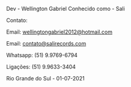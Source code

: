 Dev - Wellington Gabriel
Conhecido como - Sali

Contato:

Email: wellingtongabriel2012@hotmail.com

Email: contato@salirecords.com

Whatsapp: (51) 9.9769-6794

Ligações: (51) 9.9633-3404


Rio Grande do Sul - 01-07-2021
